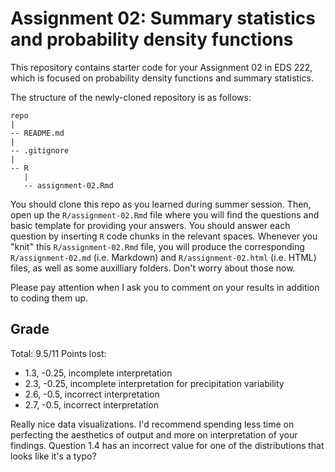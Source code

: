 # Assignment 02: Summary statistics and probability density functions 

This repository contains starter code for your Assignment 02 in EDS 222, which is focused on probability density functions and summary statistics.

The structure of the newly-cloned repository is as follows:

```
repo
|
-- README.md
|
-- .gitignore
|
-- R
   |
   -- assignment-02.Rmd
```

You should clone this repo as you learned during summer session. Then, open up the `R/assignment-02.Rmd` file where you will find the questions and basic template for providing your answers. You should answer each question by inserting `R` code chunks in the relevant spaces. Whenever you "knit" this `R/assignment-02.Rmd` file, you will produce the corresponding `R/assignment-02.md` (i.e. Markdown) and `R/assignment-02.html` (i.e. HTML) files, as well as some auxilliary folders. Don't worry about those now.

Please pay attention when I ask you to comment on your results in addition to coding them up. 

## Grade

Total: 9.5/11
Points lost: 

- 1.3, -0.25, incomplete interpretation 
- 2.3, -0.25, incomplete interpretation for precipitation variability 
- 2.6, -0.5, incorrect interpretation
- 2.7, -0.5, incorrect interpretation

Really nice data visualizations. I'd recommend spending less time on perfecting the aesthetics of output and more on interpretation of your findings. Question 1.4 has an incorrect value for one of the distributions that looks like it's a typo? 
